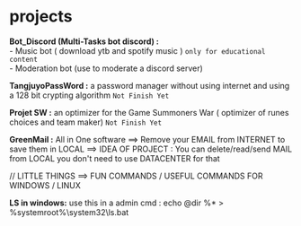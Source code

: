 # projects


<b>Bot_Discord (Multi-Tasks bot discord) :</b>  
                            - Music bot ( download ytb and spotify music ) ``only for educational content``  
                            - Moderation bot (use to moderate a discord server)  
                             

<b>TangjuyoPassWord :</b> a password manager without using internet and using a 128 bit crypting algorithm ``Not Finish Yet``

<b>Projet SW :</b> an optimizer for the Game Summoners War ( optimizer of runes choices and team maker) ``Not Finish Yet``

<b>GreenMail :</b> All in One software ==> Remove your EMAIL from INTERNET to save them in LOCAL
       ==> IDEA OF PROJECT : You can delete/read/send MAIL from LOCAL you don't need to use DATACENTER for that









// LITTLE THINGS ==> FUN COMMANDS / USEFUL COMMANDS  FOR WINDOWS / LINUX


<b>LS in windows:</b> use this in a admin cmd : echo @dir %* > %systemroot%\system32\ls.bat
